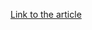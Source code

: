[Link to the article](https://www.akamai.com/blog/security/2024/jan/reduce-api-security-risk-fixing-runtime-threats-in-code-faster)

